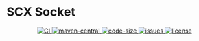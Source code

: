# SCX Socket

<p align="center">
    <a target="_blank" href="https://github.com/scx567888/scx-socket/actions/workflows/ci.yml">
        <img src="https://github.com/scx567888/scx-socket/actions/workflows/ci.yml/badge.svg" alt="CI"/>
    </a>
    <a target="_blank" href="https://central.sonatype.com/artifact/cool.scx/scx-socket">
        <img src="https://img.shields.io/maven-central/v/cool.scx/scx-socket?color=ff69b4" alt="maven-central"/>
    </a>
    <a target="_blank" href="https://github.com/scx567888/scx-socket">
        <img src="https://img.shields.io/github/languages/code-size/scx567888/scx-socket?color=orange" alt="code-size"/>
    </a>
    <a target="_blank" href="https://github.com/scx567888/scx-socket/issues">
        <img src="https://img.shields.io/github/issues/scx567888/scx-socket" alt="issues"/>
    </a>
    <a target="_blank" href="https://github.com/scx567888/scx-socket/blob/master/LICENSE">
        <img src="https://img.shields.io/github/license/scx567888/scx-socket" alt="license"/>
    </a>
</p>
